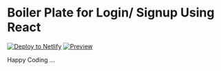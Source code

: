 # Boiler Plate for Login/ Signup Using React

[![Deploy to Netlify](https://www.netlify.com/img/deploy/button.svg)](https://app.netlify.com/start/deploy?repository=https://github.com/m-aung/reactlogin-boilerplate)
[![Preview](https://img.shields.io/badge/-Demo-yellow)](https://react-authentication-boilerplate-v1.netlify.app/)

Happy Coding ...
